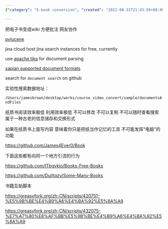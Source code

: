 ```yaml
---
{"category": "E-book conversion", "created": "2022-08-31T21:43:50+08:00", "date": "2022-08-31 21:43:50", "description": "This article explores the process of converting e-books to wiki format, utilizing tools such as Apache Tika and Xapian for enhanced annotation and teamwork. The method not only improves organization and searchability of digital literature but also brings to light the limitations of conventional paper books.", "modified": "2022-09-04T02:09:04+08:00", "tags": ["ebooks", "wiki format", "Apache Tika", "Xapian", "annotation", "collaboration", "organization"], "title": "一堆电子书 可能适合作为pdf搜索的起点"}

---
```


把电子书变成wiki 方便批注 网友协作

[pylucene](https://downloads.apache.org/lucene/pylucene/pylucene-8.11.0-src.tar.gz)

jina cloud host jina search instances for free, currently

use [apache tika](https://tika.apache.org/download.html) for document parsing

[xapian supported document formats](https://xapian.org/docs/omega/overview.html)

search for `document search` on github

实验性搜索数据地址：

`/Users/jamesbrown/desktop/works/course_video_convert/sample/documentsAndFiles`

纸质书阅读效率极低 利用效率极低 不可以修改 不可以复制 不可以随时查看搜索 属于一种古老的信息储存和交换形式

如果在纸质书上面写内容 意味着你只是把纸当作记忆的工具 不可能发挥“电脑”的功能

https://github.com/James4Ever0/Book

下面这些都有向同一个地方引流的行为

https://github.com/lTbgykio/Books-Free-Books

https://github.com/Dujltqzv/Some-Many-Books

书籍互助脚本

https://greasyfork.org/zh-CN/scripts/420751-%E5%9B%BE%E4%B9%A6%E4%BA%92%E5%8A%A9

https://greasyfork.org/zh-CN/scripts/432075-%E7%A7%80%E8%AF%BB%E5%9B%BE%E4%B9%A6%E4%BA%92%E5%8A%A9
